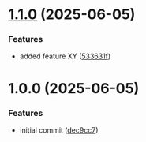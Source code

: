 # [1.1.0](https://github.com/itcne/ansible-ee-blueprint/compare/v1.0.0...v1.1.0) (2025-06-05)


### Features

* added feature XY ([533631f](https://github.com/itcne/ansible-ee-blueprint/commit/533631fab14f647a09363f2aa1fab30f758f2d55))

# 1.0.0 (2025-06-05)


### Features

* initial commit ([dec9cc7](https://github.com/itcne/ansible-ee-blueprint/commit/dec9cc7679b9d60cd40eb17668efa65fd1f39180))
